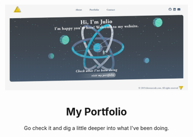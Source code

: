 <p align="center">
  <a href="#">
    <img alt="myportfolio" src="./src/images/landing.png" width="500" />
  </a>
</p>
<h1 align="center">
  My Portfolio
</h1>
<p align="center">Go check it and dig a little deeper into what I've been doing.<p>
